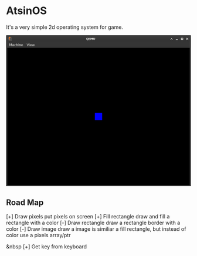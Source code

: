 # AtsinOS
It's a very simple 2d operating system for game.

![alt text](https://github.com/IzaltinoDSouza/AtsinOS/blob/main/AtsinOS.png?raw=true)

## Road Map
[+] Draw pixels put pixels on screen
[+] Fill rectangle draw and fill a rectangle with a color
[-] Draw rectangle draw a rectangle border with a color
[-] Draw image draw a image is similiar a fill rectangle, but instead of color use a pixels array/ptr

&nbsp
[+] Get key from keyboard
